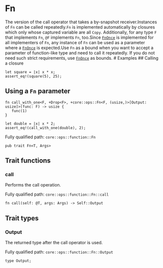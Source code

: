 # Fn

The version of the call operator that takes a by-snapshot receiver.Instances of `Fn` can be called repeatedly.`Fn` is implemented automatically by closures which only whose captured variable are all `Copy`. Additionally, for any type `F` that implements `Fn`, `@F` implements `Fn`, too.Since [`FnOnce`](./core-ops-function-FnOnce.md) is implemented for all implementers  of `Fn`, any instance of `Fn` can be used as a parameter where a [`FnOnce`](./core-ops-function-FnOnce.md) is expected.Use `Fn` as a bound when you want to accept a parameter of function-like type and need to call it repeatedly. If you do not need such strict requirements, use [`FnOnce`](./core-ops-function-FnOnce.md) as bounds.  # Examples  ## Calling a closure
```cairo
let square = |x| x * x;
assert_eq!(square(5), 25);
```
  ## Using a `Fn` parameter
```cairo
fn call_with_one<F, +Drop<F>, +core::ops::Fn<F, (usize,)>[Output: usize]>(func: F) -> usize {
   func(1)
}

let double = |x| x * 2;
assert_eq!(call_with_one(double), 2);
```

Fully qualified path: `core::ops::function::Fn`

<pre><code class="language-rust">pub trait Fn&lt;T, Args&gt;</code></pre>

## Trait functions

### call

Performs the call operation.

Fully qualified path: `core::ops::function::Fn::call`

<pre><code class="language-rust">fn call(self: @T, args: Args) -&gt; Self::Output</code></pre>


## Trait types

### Output

The returned type after the call operator is used.

Fully qualified path: `core::ops::function::Fn::Output`

<pre><code class="language-rust">type Output;</code></pre>



